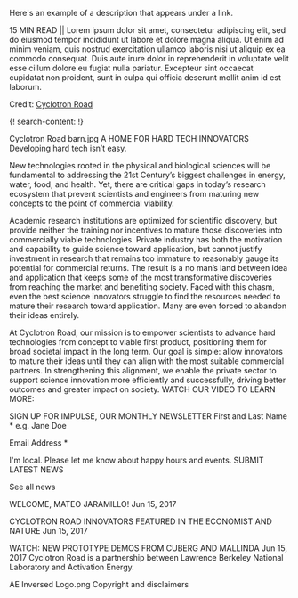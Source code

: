 Here's an example of a description that appears under a link.

15 MIN READ || Lorem ipsum dolor sit amet, consectetur adipiscing elit, sed do eiusmod tempor incididunt ut labore et dolore magna aliqua. Ut enim ad minim veniam, quis nostrud exercitation ullamco laboris nisi ut aliquip ex ea commodo consequat. Duis aute irure dolor in reprehenderit in voluptate velit esse cillum dolore eu fugiat nulla pariatur. Excepteur sint occaecat cupidatat non proident, sunt in culpa qui officia deserunt mollit anim id est laborum.

Credit: [Cyclotron Road](http://www.cyclotronroad.org/)

 
{! search-content: !}

 
Cyclotron Road
barn.jpg
A HOME FOR HARD TECH INNOVATORS
Developing hard tech isn’t easy.

New technologies rooted in the physical and biological sciences will be fundamental to addressing the 21st Century’s biggest challenges in energy, water, food, and health. Yet, there are critical gaps in today’s research ecosystem that prevent scientists and engineers from maturing new concepts to the point of commercial viability.

Academic research institutions are optimized for scientific discovery, but provide neither the training nor incentives to mature those discoveries into commercially viable technologies. Private industry has both the motivation and capability to guide science toward application, but cannot justify investment in research that remains too immature to reasonably gauge its potential for commercial returns. The result is a no man’s land between idea and application that keeps some of the most transformative discoveries from reaching the market and benefiting society. Faced with this chasm, even the best science innovators struggle to find the resources needed to mature their research toward application. Many are even forced to abandon their ideas entirely.

At Cyclotron Road, our mission is to empower scientists to advance hard technologies from concept to viable first product, positioning them for broad societal impact in the long term. Our goal is simple: allow innovators to mature their ideas until they can align with the most suitable commercial partners. In strengthening this alignment, we enable the private sector to support science innovation more efficiently and successfully, driving better outcomes and greater impact on society.
WATCH OUR VIDEO TO LEARN MORE:

SIGN UP FOR IMPULSE, OUR MONTHLY NEWSLETTER
First and Last Name *
e.g. Jane Doe

Email Address *

  I'm local. Please let me know about happy hours and events.
SUBMIT
LATEST NEWS

See all news

WELCOME, MATEO JARAMILLO!
Jun 15, 2017

CYCLOTRON ROAD INNOVATORS FEATURED IN THE ECONOMIST AND NATURE
Jun 15, 2017

WATCH: NEW PROTOTYPE DEMOS FROM CUBERG AND MALLINDA
Jun 15, 2017
Cyclotron Road is a partnership between Lawrence Berkeley National Laboratory and Activation Energy.

AE Inversed Logo.png
Copyright and disclaimers
